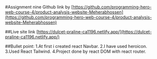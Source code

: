 #Assignment nine
Github link by [https://github.com/programming-hero-web-course-4/product-analysis-website-Meherabhossen](https://github.com/programming-hero-web-course-4/product-analysis-website-Meherabhossen)

##Live site link [https://dulcet-praline-ca1196.netlify.app/](https://dulcet-praline-ca1196.netlify.app/)

##Bullet point:
1.At first  i created react Navbar.
2.I have used heroicon.
3.Used React Tailwind.
4.Project done by react DOM  with react router.